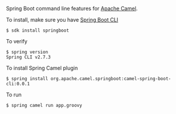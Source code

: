 Spring Boot command line features for [Apache Camel](https://github.com/apache-camel/camel).

To install, make sure you have [Spring Boot CLI](https://docs.spring.io/spring-boot/docs/current/reference/html/cli.html)

    $ sdk install springboot

To verify

    $ spring version
    Spring CLI v2.7.3
    
To install Spring Camel plugin

    $ spring install org.apache.camel.springboot:camel-spring-boot-cli:0.0.1

To run

    $ spring camel run app.groovy